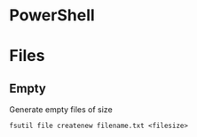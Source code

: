 PowerShell
===

# Files

## Empty

Generate empty files of size

```
fsutil file createnew filename.txt <filesize>
```
